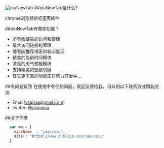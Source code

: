 ![oiuNewTab](oiuNewTab-logo.jpg)
##oiuNewTab是什么?

chrome浏览器新标签页插件

##oiuNewTab有哪些功能？

* 所有收藏夹的访问和管理
* 最常访问链接的管理
* 博客园推荐博客和新闻显示
* 精美的当前时间模块
* 漂亮的天气预报模块
* 支持精美的壁纸切换
* 其它更丰富的功能正在努力开发中...

##有问题反馈
在使用中有任何问题，欢迎反馈给我，可以用以下联系方式跟我交流

* Email(vsajax@gmail.com)
* twitter: [@jasonoiu](http://twitter.com/jasonoiu)



##关于作者

```javascript
  var me = {
    nickName  : "jasonoiu",
    site : "https://www.cnblogs.com/jasonoiu"
  }
```
